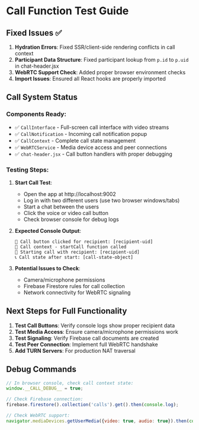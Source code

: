 # Call Function Test Guide

## Fixed Issues ✅

1. **Hydration Errors**: Fixed SSR/client-side rendering conflicts in call context
2. **Participant Data Structure**: Fixed participant lookup from `p.id` to `p.uid` in chat-header.jsx
3. **WebRTC Support Check**: Added proper browser environment checks
4. **Import Issues**: Ensured all React hooks are properly imported

## Call System Status

### Components Ready:
- ✅ `CallInterface` - Full-screen call interface with video streams
- ✅ `CallNotification` - Incoming call notification popup
- ✅ `CallContext` - Complete call state management
- ✅ `WebRTCService` - Media device access and peer connections
- ✅ `chat-header.jsx` - Call button handlers with proper debugging

### Testing Steps:

1. **Start Call Test**:
   - Open the app at http://localhost:9002
   - Log in with two different users (use two browser windows/tabs)
   - Start a chat between the users
   - Click the voice or video call button
   - Check browser console for debug logs

2. **Expected Console Output**:
   ```
   🎯 Call button clicked for recipient: [recipient-uid]
   🎯 Call context - startCall function called
   🎯 Starting call with recipient: [recipient-uid]
   📞 Call state after start: [call-state-object]
   ```

3. **Potential Issues to Check**:
   - Camera/microphone permissions
   - Firebase Firestore rules for call collection
   - Network connectivity for WebRTC signaling

## Next Steps for Full Functionality

1. **Test Call Buttons**: Verify console logs show proper recipient data
2. **Test Media Access**: Ensure camera/microphone permissions work
3. **Test Signaling**: Verify Firebase call documents are created
4. **Test Peer Connection**: Implement full WebRTC handshake
5. **Add TURN Servers**: For production NAT traversal

## Debug Commands

```javascript
// In browser console, check call context state:
window.__CALL_DEBUG__ = true;

// Check Firebase connection:
firebase.firestore().collection('calls').get().then(console.log);

// Check WebRTC support:
navigator.mediaDevices.getUserMedia({video: true, audio: true}).then(console.log);
```
